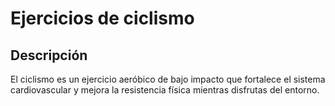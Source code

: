 # Ejercicios de ciclismo
## Descripción
El ciclismo es un ejercicio aeróbico de bajo impacto que fortalece el sistema cardiovascular y mejora la resistencia física mientras disfrutas del entorno.